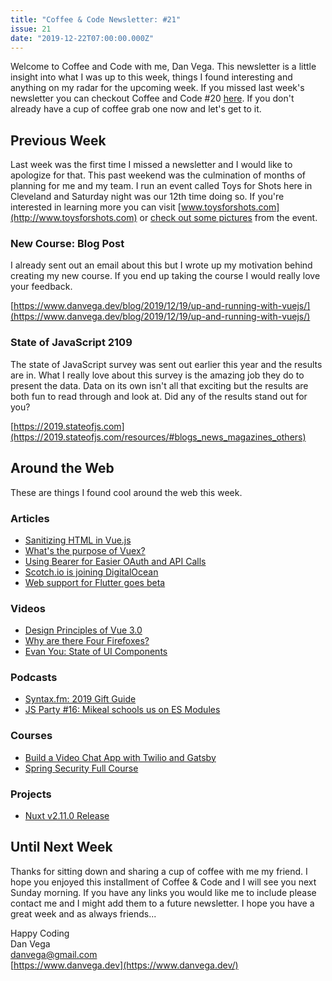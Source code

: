 ```yaml
---
title: "Coffee & Code Newsletter: #21"
issue: 21
date: "2019-12-22T07:00:00.000Z"
---
```


Welcome to Coffee and Code with me, Dan Vega. This newsletter is a little insight into what I was up to this week, things I found interesting and anything on my radar for the upcoming week. If you missed last week's newsletter you can checkout Coffee and Code #20 [here](https://www.danvega.dev/newsletter/coffee-and-code/20). If you don't already have a cup of coffee grab one now and let's get to it.

## Previous Week

Last week was the first time I missed a newsletter and I would like to apologize for that. This past weekend was the culmination of months of planning for me and my team. I run an event called Toys for Shots here in Cleveland and Saturday night was our 12th time doing so. If you're interested in learning more you can visit [www.toysforshots.com](http://www.toysforshots.com) or [check out some pictures](https://photos.google.com/share/AF1QipPKY5YQ-Jh8C4XJJZZ8BEnQKkdLryxWhlx98evSPJ3u-TVFFjxoJDkUdJ_-Fdo1Dg?key=RVZWc1BMYjRQcVBwUldrWjh5UWJIcDRQS2lGN3NR) from the event.

### New Course: Blog Post

I already sent out an email about this but I wrote up my motivation behind creating my new course. If you end up taking the course I would really love your feedback.

[https://www.danvega.dev/blog/2019/12/19/up-and-running-with-vuejs/](https://www.danvega.dev/blog/2019/12/19/up-and-running-with-vuejs/)

### State of JavaScript 2109

The state of JavaScript survey was sent out earlier this year and the results are in. What I really love about this survey is the amazing job they do to present the data. Data on its own isn't all that exciting but the results are both fun to read through and look at. Did any of the results stand out for you?

[https://2019.stateofjs.com](https://2019.stateofjs.com/resources/#blogs_news_magazines_others)

## Around the Web

These are things I found cool around the web this week.

### Articles

- [Sanitizing HTML in Vue.js](https://www.raymondcamden.com/2019/11/26/sanitizing-html-in-vuejs)
- [What's the purpose of Vuex?](https://dev.to/firstclown/what-s-the-purpose-of-vuex-1bag)
- [Using Bearer for Easier OAuth and API Calls](https://www.raymondcamden.com/2019/12/11/using-bearer-for-easier-oauth-and-api-calls)
- [Scotch.io is joining DigitalOcean](https://blog.digitalocean.com/scotch-io-is-joining-digitalocean/)
- [Web support for Flutter goes beta](https://medium.com/flutter/web-support-for-flutter-goes-beta-35b64a1217c0)

### Videos

- [Design Principles of Vue 3.0](https://vuetoronto.com/videos/design-principles-of-vue-3-evan-you/)
- [Why are there Four Firefoxes?](https://www.youtube.com/watch?v=qQ1oQJJn1nQ)
- [Evan You: State of UI Components](https://www.youtube.com/watch?v=_IDDT1_LfY0)

### Podcasts

- [Syntax.fm: 2019 Gift Guide](https://syntax.fm/show/204/2019-gift-guide)
- [JS Party #16: Mikeal schools us on ES Modules](https://changelog.com/jsparty/106)

### Courses

- [Build a Video Chat App with Twilio and Gatsby](https://egghead.io/courses/build-a-video-chat-app-with-twilio-and-gatsby)
- [Spring Security Full Course](https://www.youtube.com/watch?v=her_7pa0vrg)

### Projects

- [Nuxt v2.11.0 Release](https://github.com/nuxt/nuxt.js/releases/tag/v2.11.0)

## Until Next Week

Thanks for sitting down and sharing a cup of coffee with me my friend. I hope you enjoyed this installment of Coffee & Code and I will see you next Sunday morning. If you have any links you would like me to include please contact me and I might add them to a future newsletter. I hope you have a great week and as always friends...

Happy Coding<br/>
Dan Vega<br/>
danvega@gmail.com<br/>
[https://www.danvega.dev](https://www.danvega.dev/)
